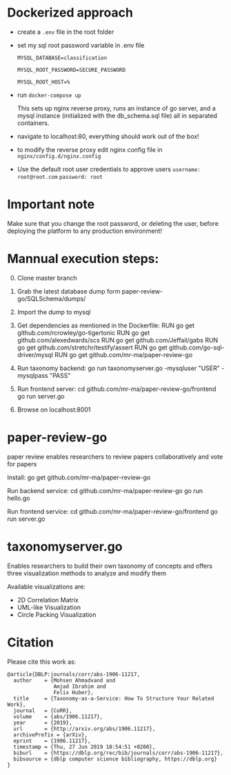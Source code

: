 # Dockerized approach
- create a `.env` file in the root folder

- set my sql root password variable in .env file

  `MYSQL_DATABASE=classification`

  `MYSQL_ROOT_PASSWORD=SECURE_PASSWORD`

  `MYSQL_ROOT_HOST=%`

- run `docker-compose up`

  This sets up nginx reverse proxy, runs an instance of go server, and a mysql instance (initialized with the db_schema.sql file) all in separated containers.
- navigate to localhost:80, everything should work out of the box!
- to modify the reverse proxy edit nginx config file in `nginx/config.d/nginx.config`

- Use the default root user credentials to approve users
`username: root@root.com`
`password: root`

# Important note
Make sure that you change the root password, or deleting the user, before deploying the platform to any production environment!


# Mannual execution steps:
0. Clone master branch
1. Grab the latest database dump form paper-review-go/SQLSchema/dumps/
2. Import the dump to mysql
3. Get dependencies as mentioned in the Dockerfile:
RUN go get github.com/rcrowley/go-tigertonic
RUN go get github.com/alexedwards/scs
RUN go get github.com/Jeffail/gabs
RUN go get github.com/stretchr/testify/assert
RUN go get github.com/go-sql-driver/mysql
RUN go get github.com/mr-ma/paper-review-go

4. Run taxonomy backend: go run taxonomyserver.go -mysqluser "USER" -mysqlpass "PASS"
5. Run frontend server: cd github.com/mr-ma/paper-review-go/frontend go run server.go
6. Browse on localhost:8001

# paper-review-go
paper review enables researchers to review papers collaboratively and vote for papers 

Install:
go get github.com/mr-ma/paper-review-go

Run backend service:
cd github.com/mr-ma/paper-review-go
go run hello.go

Run frontend service:
cd github.com/mr-ma/paper-review-go/frontend
go run server.go

# taxonomyserver.go

Enables researchers to build their own taxonomy of concepts and offers three visualization methods to analyze and modify them

Available visualizations are:

- 2D Correlation Matrix
- UML-like Visualization
- Circle Packing Visualization

# Citation
Please cite this work as:
```
@article{DBLP:journals/corr/abs-1906-11217,
  author    = {Mohsen Ahmadvand and
               Amjad Ibrahim and
               Felix Huber},
  title     = {Taxonomy-as-a-Service: How To Structure Your Related Work},
  journal   = {CoRR},
  volume    = {abs/1906.11217},
  year      = {2019},
  url       = {http://arxiv.org/abs/1906.11217},
  archivePrefix = {arXiv},
  eprint    = {1906.11217},
  timestamp = {Thu, 27 Jun 2019 18:54:51 +0200},
  biburl    = {https://dblp.org/rec/bib/journals/corr/abs-1906-11217},
  bibsource = {dblp computer science bibliography, https://dblp.org}
}
```

